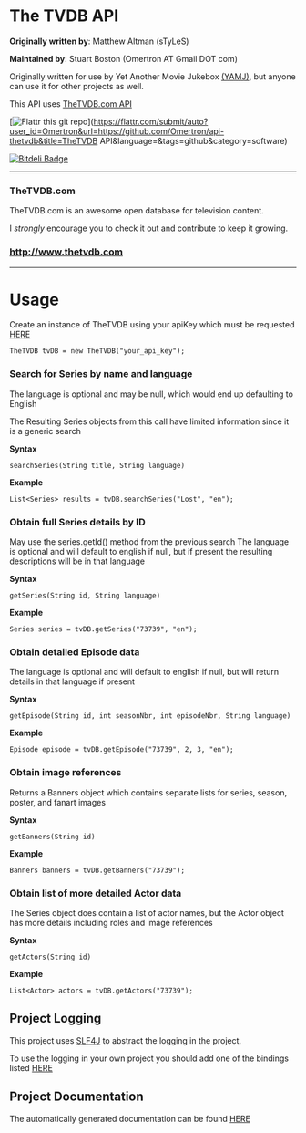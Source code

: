 The TVDB API
============
__Originally written by__: Matthew Altman (sTyLeS)

__Maintained by__: Stuart Boston (Omertron AT Gmail DOT com)

Originally written for use by Yet Another Movie Jukebox [(YAMJ)](http://code.google.com/p/moviejukebox/), but anyone can use it for other projects as well.

This API uses [TheTVDB.com API](http://www.thetvdb.com/wiki/index.php/Programmers_API)

[![Flattr this git repo](http://api.flattr.com/button/flattr-badge-large.png)](https://flattr.com/submit/auto?user_id=Omertron&url=https://github.com/Omertron/api-thetvdb&title=TheTVDB API&language=&tags=github&category=software)

[![Bitdeli Badge](https://d2weczhvl823v0.cloudfront.net/Omertron/api-thetvdb/trend.png)](https://bitdeli.com/free "Bitdeli Badge")

***
### TheTVDB.com
TheTVDB.com is an awesome open database for television content.

I *strongly* encourage you to check it out and contribute to keep it growing.

### http://www.thetvdb.com
***
Usage
=====
Create an instance of TheTVDB using your apiKey which must be requested [HERE](http://thetvdb.com/?tab=apiregister)

`TheTVDB tvDB = new TheTVDB("your_api_key");`

### Search for Series by name and language
The language is optional and may be null, which would end up defaulting to English

The Resulting Series objects from this call have limited information since it is a generic search

__Syntax__

`searchSeries(String title, String language)`

__Example__

`List<Series> results = tvDB.searchSeries("Lost", "en");`

### Obtain full Series details by ID
May use the series.getId() method from the previous search
The language is optional and will default to english if null, but if present the resulting descriptions will be in that language

__Syntax__

`getSeries(String id, String language)`

__Example__

`Series series = tvDB.getSeries("73739", "en");`

### Obtain detailed Episode data
The language is optional and will default to english if null, but will return details in that language if present

__Syntax__

`getEpisode(String id, int seasonNbr, int episodeNbr, String language)`

__Example__

`Episode episode = tvDB.getEpisode("73739", 2, 3, "en");`

### Obtain image references
Returns a Banners object which contains separate lists for series, season, poster, and fanart images

__Syntax__

`getBanners(String id)`

__Example__

`Banners banners = tvDB.getBanners("73739");`

### Obtain list of more detailed Actor data
The Series object does contain a list of actor names, but the Actor object has more details including roles and image references

__Syntax__

`getActors(String id)`

__Example__

`List<Actor> actors = tvDB.getActors("73739");`

Project Logging
---------------
This project uses [SLF4J](http://www.slf4j.org) to abstract the logging in the project.

To use the logging in your own project you should add one of the bindings listed [HERE](http://www.slf4j.org/manual.html#swapping)

Project Documentation
---------------------
The automatically generated documentation can be found [HERE](http://omertron.github.com/api-thetvdb/)
